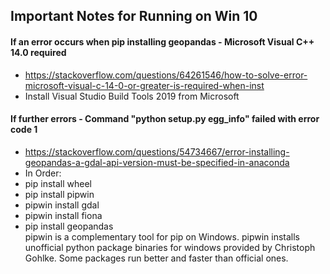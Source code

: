 ## Important Notes for Running on Win 10

#### If an error occurs when pip installing geopandas - Microsoft Visual C++ 14.0 required  
- https://stackoverflow.com/questions/64261546/how-to-solve-error-microsoft-visual-c-14-0-or-greater-is-required-when-inst
- Install Visual Studio Build Tools 2019 from Microsoft  
#### If further errors - Command "python setup.py egg_info" failed with error code 1
- https://stackoverflow.com/questions/54734667/error-installing-geopandas-a-gdal-api-version-must-be-specified-in-anaconda
- In Order: 
- pip install wheel
- pip install pipwin
- pipwin install gdal
- pipwin install fiona
- pip install geopandas  
pipwin is a complementary tool for pip on Windows. pipwin installs unofficial python package binaries for windows provided by Christoph Gohlke. Some packages run better and faster
than official ones.